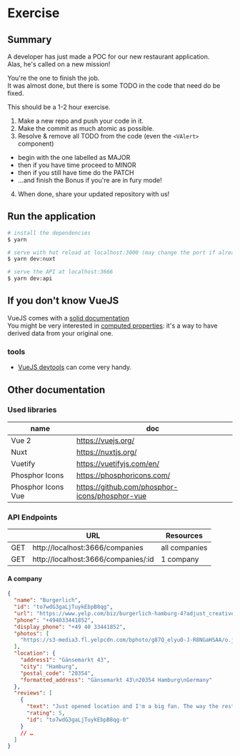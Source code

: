 # Exercise

## Summary

A developer has just made a POC for our new restaurant application.  
Alas, he's called on a new mission!

You're the one to finish the job.  
It was almost done, but there is some TODO in the code that need do be fixed.

This should be a 1-2 hour exercise.

1. Make a new repo and push your code in it.
2. Make the commit as much atomic as possible.
3. Resolve & remove all TODO from the code (even the `<VAlert>` component)

- begin with the one labelled as MAJOR
- then if you have time proceed to MINOR
- then if you still have time do the PATCH
- …and finish the Bonus if you're are in fury mode!

4. When done, share your updated repository with us!

## Run the application

```bash
# install the dependencies
$ yarn

# serve with hot reload at localhost:3000 (may change the port if already in use)
$ yarn dev:nuxt

# serve the API at localhost:3666
$ yarn dev:api
```

## If you don't know VueJS

VueJS comes with a [solid documentation](https://vuejs.org/)  
You might be very interested in [computed properties](https://vuejs.org/v2/guide/computed.html#Computed-Properties): it's a way to have derived data from your original one.

### tools

- [VueJS devtools](https://chrome.google.com/webstore/detail/vuejs-devtools/nhdogjmejiglipccpnnnanhbledajbpd?hl=en) can come very handy.

## Other documentation

### Used libraries

| name               | doc                                            |
| ------------------ | ---------------------------------------------- |
| Vue 2              | https://vuejs.org/                             |
| Nuxt               | https://nuxtjs.org/                            |
| Vuetify            | https://vuetifyjs.com/en/                      |
| Phosphor Icons     | https://phosphoricons.com/                     |
| Phosphor Icons Vue | https://github.com/phosphor-icons/phosphor-vue |

### API Endpoints

|     | URL                                 | Resources     |
| --- | ----------------------------------- | ------------- |
| GET | http://localhost:3666/companies     | all companies |
| GET | http://localhost:3666/companies/:id | 1 company     |

#### A company

```json
{
  "name": "Burgerlich",
  "id": "to7wdG3gaLjTuykEbpB8qg",
  "url": "https://www.yelp.com/biz/burgerlich-hamburg-4?adjust_creative=nMAD8ywU1QBl_RMSM215Bg&utm_campaign=yelp_api_v3&utm_medium=api_v3_graphql&utm_source=nMAD8ywU1QBl_RMSM215Bg",
  "phone": "+494033441852",
  "display_phone": "+49 40 33441852",
  "photos": [
    "https://s3-media3.fl.yelpcdn.com/bphoto/g87Q_elyu0-J-R8NGaHSAA/o.jpg"
  ],
  "location": {
    "address1": "Gänsemarkt 43",
    "city": "Hamburg",
    "postal_code": "20354",
    "formatted_address": "Gänsemarkt 43\n20354 Hamburg\nGermany"
  },
  "reviews": [
    {
      "text": "Just opened location and I'm a big fan. The way the restaurant operates is that there an ipad menus inside every table. You order directly from your table...",
      "rating": 5,
      "id": "to7wdG3gaLjTuykEbpB8qg-0"
    }
    // …
  ]
}
```
